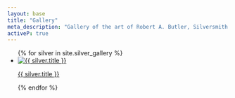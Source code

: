 ```yaml
---
layout: base
title: "Gallery"
meta_description: "Gallery of the art of Robert A. Butler, Silversmith."
activeP: true
---
```


  <section>
    <ul id="gallery">
    {% for silver in site.silver_gallery %}
      <li>
        <a href="{{ silver.permalink }}">
          <img src="{{ silver.img_small }}" alt="{{ silver.title }}">
          <p>{{ silver.title }}</p>
        </a>
      </li>
    {% endfor %}
    </ul>
  </section>
